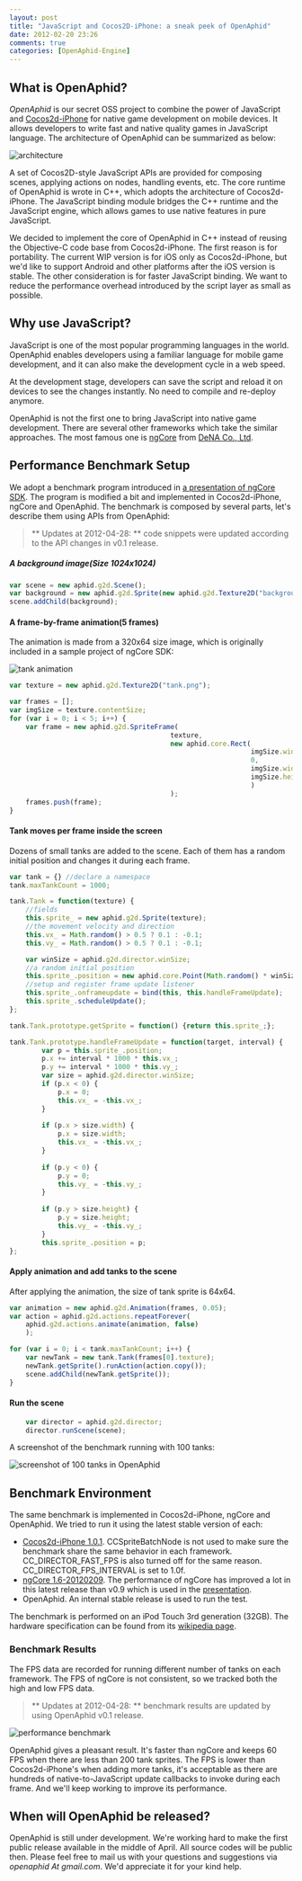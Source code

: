 ```yaml
---
layout: post
title: "JavaScript and Cocos2D-iPhone: a sneak peek of OpenAphid"
date: 2012-02-20 23:26
comments: true
categories: [OpenAphid-Engine]
---
```

## What is OpenAphid?

*OpenAphid* is our secret OSS project to combine the power of JavaScript and [Cocos2d-iPhone](http://www.cocos2d-iphone.org/) for native game development on mobile devices. It allows developers to write fast and native quality games in JavaScript language. The architecture of OpenAphid can be summarized as below:

<!-- more -->

![architecture](/images/architecture.jpg "Architecture of OpenAphid")

A set of Cocos2D-style JavaScript APIs are provided for composing scenes, applying actions on nodes, handling events, etc. The core runtime of OpenAphid is wrote in C++, which adopts the architecture of Cocos2d-iPhone. The JavaScript binding module bridges the C++ runtime and the JavaScript engine, which allows games to use native features in pure JavaScript.

We decided to implement the core of OpenAphid in C++ instead of reusing the Objective-C code base from Cocos2d-iPhone. The first reason is for portability. The current WIP version is for iOS only as Cocos2d-iPhone, but we'd like to support Android and other platforms after the iOS version is stable. The other consideration is for faster JavaScript binding. We want to reduce the performance overhead introduced by the script layer as small as possible.

Why use JavaScript?
-------------------
JavaScript is one of the most popular programming languages in the world. OpenAphid enables developers using a familiar language for mobile game development, and it can also make the development cycle in a web speed. 

At the development stage, developers can save the script and reload it on devices to see the changes instantly. No need to compile and re-deploy anymore.

OpenAphid is not the first one to bring JavaScript into native game development. There are several other frameworks which take the similar approaches. The most famous one is [ngCore](https://developer.mobage.com/) from [DeNA Co., Ltd](http://dena.jp/intl/).

Performance Benchmark Setup
---------------------------
We adopt a benchmark program introduced in [a presentation of ngCore SDK](http://www.slideshare.net/devsumi/17a6smartphone-xplatform). The program is modified a bit and implemented in Cocos2d-iPhone, ngCore and OpenAphid. The benchmark is composed by several parts, let's describe them using APIs from OpenAphid:

> ** Updates at 2012-04-28: ** code snippets were updated according to the API changes in v0.1 release.

##### A background image(Size 1024x1024)
``` javascript
var scene = new aphid.g2d.Scene();
var background = new aphid.g2d.Sprite(new aphid.g2d.Texture2D("background.png"));
scene.addChild(background);
```
#### A frame-by-frame animation(5 frames)
The animation is made from a 320x64 size image, which is originally included in a sample project of ngCore SDK:

![tank animation](/images/tank.png "Tank")
``` javascript
var texture = new aphid.g2d.Texture2D("tank.png");

var frames = [];
var imgSize = texture.contentSize;
for (var i = 0; i < 5; i++) {
	var frame = new aphid.g2d.SpriteFrame(
										texture, 
										new aphid.core.Rect(
															imgSize.width * i / 5, 
															0, 
															imgSize.width / 5, 
															imgSize.height
															)
										);
	frames.push(frame);
}
```
#### Tank moves per frame inside the screen
Dozens of small tanks are added to the scene. Each of them has a random initial position and changes it during each frame.
``` javascript
var tank = {} //declare a namespace
tank.maxTankCount = 1000;

tank.Tank = function(texture) {
	//fields
	this.sprite_ = new aphid.g2d.Sprite(texture);
	//the movement velocity and direction
	this.vx_ = Math.random() > 0.5 ? 0.1 : -0.1;
	this.vy_ = Math.random() > 0.5 ? 0.1 : -0.1;

	var winSize = aphid.g2d.director.winSize;
	//a random initial position
	this.sprite_.position = new aphid.core.Point(Math.random() * winSize.width, Math.random() * winSize.height);
	//setup and register frame update listener
	this.sprite_.onframeupdate = bind(this, this.handleFrameUpdate);
	this.sprite_.scheduleUpdate();
};

tank.Tank.prototype.getSprite = function() {return this.sprite_;};

tank.Tank.prototype.handleFrameUpdate = function(target, interval) {
		var p = this.sprite_.position;
		p.x += interval * 1000 * this.vx_;
		p.y += interval * 1000 * this.vy_;
		var size = aphid.g2d.director.winSize;
		if (p.x < 0) {
			p.x = 0;
			this.vx_ = -this.vx_;
		}
		
		if (p.x > size.width) {
			p.x = size.width;
			this.vx_ = -this.vx_;
		}
		
		if (p.y < 0) {
			p.y = 0;
			this.vy_ = -this.vy_;
		}
		
		if (p.y > size.height) {
			p.y = size.height;
			this.vy_ = -this.vy_;
		}
		this.sprite_.position = p;
};
```
#### Apply animation and add tanks to the scene
After applying the animation, the size of tank sprite is 64x64.
```javascript
var animation = new aphid.g2d.Animation(frames, 0.05);
var action = aphid.g2d.actions.repeatForever(
	aphid.g2d.actions.animate(animation, false)
	);

for (var i = 0; i < tank.maxTankCount; i++) {
	var newTank = new tank.Tank(frames[0].texture);
	newTank.getSprite().runAction(action.copy());
	scene.addChild(newTank.getSprite());
}
```
#### Run the scene
```javascript
	var director = aphid.g2d.director;
	director.runScene(scene);
```

A screenshot of the benchmark running with 100 tanks:

![screenshot of 100 tanks in OpenAphid](/images/screenshot_openaphid_100tanks.png "Screenshot")

Benchmark Environment
---------------------
The same benchmark is implemented in Cocos2d-iPhone, ngCore and OpenAphid. We tried to run it using the latest stable version of each:

+ [Cocos2d-iPhone 1.0.1](http://www.cocos2d-iphone.org/download). CCSpriteBatchNode is not used to make sure the benchmark share the same behavior in each framework. CC_DIRECTOR_FAST_FPS is also turned off for the same reason. CC_DIRECTOR_FPS_INTERVAL is set to 1.0f.
+ [ngCore 1.6-20120209](https://developer.mobage.com/). The performance of ngCore has improved a lot in this latest release than v0.9 which is used in the [presentation](http://www.slideshare.net/devsumi/17a6smartphone-xplatform).
+ OpenAphid. An internal stable release is used to run the test.

The benchmark is performed on an iPod Touch 3rd generation (32GB). The hardware specification can be found from its [wikipedia page](http://en.wikipedia.org/wiki/IPod_Touch).

### Benchmark Results
The FPS data are recorded for running different number of tanks on each framework. The FPS of ngCore is not consistent, so we tracked both the high and low FPS data.

> ** Updates at 2012-04-28: ** benchmark results are updated by using OpenAphid v0.1 release.

![performance benchmark](/images/tank_benchmark_fps_v0.1.jpg "Benchmark Results (Updated at 2012-04-28)")

OpenAphid gives a pleasant result. It's faster than ngCore and keeps 60 FPS when there are less than 200 tank sprites. The FPS is lower than Cocos2d-iPhone's when adding more tanks, it's acceptable as there are hundreds of native-to-JavaScript update callbacks to invoke during each frame. And we'll keep working to improve its performance.

When will OpenAphid be released?
---------------------------------
OpenAphid is still under development. We're working hard to make the first public release available in the middle of April. All source codes will be public then. Please feel free to mail us with your questions and suggestions via *openaphid At gmail.com*. We'd appreciate it for your kind help.
